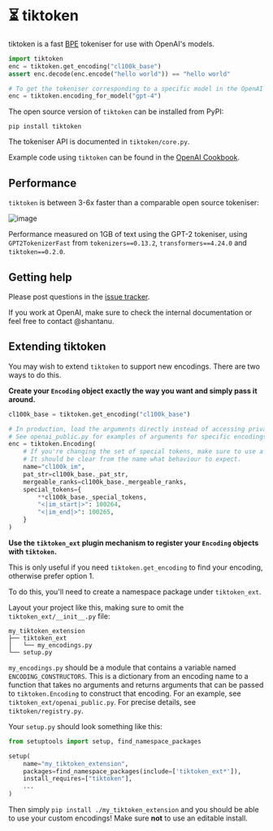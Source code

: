 # ⏳ tiktoken

tiktoken is a fast [BPE](https://en.wikipedia.org/wiki/Byte_pair_encoding) tokeniser for use with
OpenAI's models.

```python
import tiktoken
enc = tiktoken.get_encoding("cl100k_base")
assert enc.decode(enc.encode("hello world")) == "hello world"

# To get the tokeniser corresponding to a specific model in the OpenAI API:
enc = tiktoken.encoding_for_model("gpt-4")
```

The open source version of `tiktoken` can be installed from PyPI:
```
pip install tiktoken
```

The tokeniser API is documented in `tiktoken/core.py`.

Example code using `tiktoken` can be found in the
[OpenAI Cookbook](https://github.com/openai/openai-cookbook/blob/main/examples/How_to_count_tokens_with_tiktoken.ipynb).


## Performance

`tiktoken` is between 3-6x faster than a comparable open source tokeniser:

![image](https://raw.githubusercontent.com/openai/tiktoken/main/perf.svg)

Performance measured on 1GB of text using the GPT-2 tokeniser, using `GPT2TokenizerFast` from
`tokenizers==0.13.2`, `transformers==4.24.0` and `tiktoken==0.2.0`.


## Getting help

Please post questions in the [issue tracker](https://github.com/openai/tiktoken/issues).

If you work at OpenAI, make sure to check the internal documentation or feel free to contact
@shantanu.


## Extending tiktoken

You may wish to extend `tiktoken` to support new encodings. There are two ways to do this.


**Create your `Encoding` object exactly the way you want and simply pass it around.**

```python
cl100k_base = tiktoken.get_encoding("cl100k_base")

# In production, load the arguments directly instead of accessing private attributes
# See openai_public.py for examples of arguments for specific encodings
enc = tiktoken.Encoding(
    # If you're changing the set of special tokens, make sure to use a different name
    # It should be clear from the name what behaviour to expect.
    name="cl100k_im",
    pat_str=cl100k_base._pat_str,
    mergeable_ranks=cl100k_base._mergeable_ranks,
    special_tokens={
        **cl100k_base._special_tokens,
        "<|im_start|>": 100264,
        "<|im_end|>": 100265,
    }
)
```

**Use the `tiktoken_ext` plugin mechanism to register your `Encoding` objects with `tiktoken`.**

This is only useful if you need `tiktoken.get_encoding` to find your encoding, otherwise prefer
option 1.

To do this, you'll need to create a namespace package under `tiktoken_ext`.

Layout your project like this, making sure to omit the `tiktoken_ext/__init__.py` file:
```
my_tiktoken_extension
├── tiktoken_ext
│   └── my_encodings.py
└── setup.py
```

`my_encodings.py` should be a module that contains a variable named `ENCODING_CONSTRUCTORS`.
This is a dictionary from an encoding name to a function that takes no arguments and returns
arguments that can be passed to `tiktoken.Encoding` to construct that encoding. For an example, see
`tiktoken_ext/openai_public.py`. For precise details, see `tiktoken/registry.py`.

Your `setup.py` should look something like this:
```python
from setuptools import setup, find_namespace_packages

setup(
    name="my_tiktoken_extension",
    packages=find_namespace_packages(include=['tiktoken_ext*']),
    install_requires=["tiktoken"],
    ...
)
```

Then simply `pip install ./my_tiktoken_extension` and you should be able to use your
custom encodings! Make sure **not** to use an editable install.
